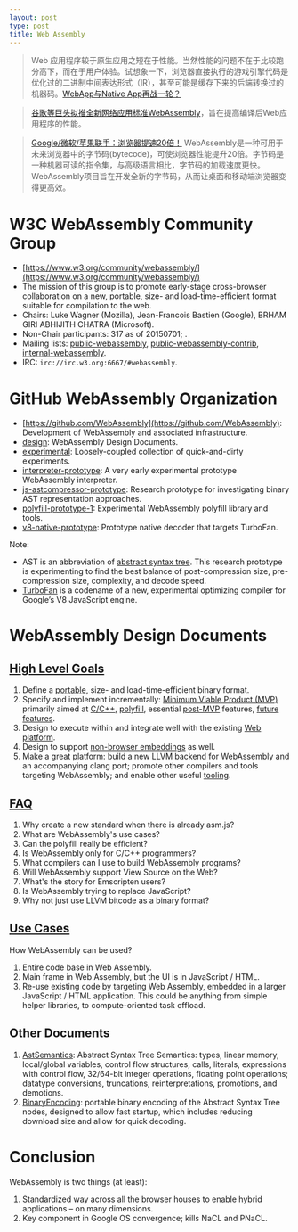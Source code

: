 ```yaml
---
layout: post
type: post
title: Web Assembly
---
```


> Web 应用程序较于原生应用之短在于性能。当然性能的问题不在于比较跑分高下，而在于用户体验。试想象一下，浏览器直接执行的游戏引擎代码是优化过的二进制中间表达形式（IR），甚至可能是缓存下来的后端转换过的机器码。[WebApp与Native App再战一轮？](http://tech.163.com/15/0709/09/AU2R65MF000948V8.html)

> [谷歌等巨头拟推全新网络应用标准WebAssembly](http://tech.163.com/15/0621/15/ASL5P1JJ000915BF.html)，旨在提高编译后Web应用程序的性能。

> [Google/微软/苹果联手：浏览器提速20倍！](http://news.mydrivers.com/1/435/435294.htm) WebAssembly是一种可用于未来浏览器中的字节码(bytecode)，可使浏览器性能提升20倍。字节码是一种机器可读的指令集，与高级语言相比，字节码的加载速度更快。WebAssembly项目旨在开发全新的字节码，从而让桌面和移动端浏览器变得更高效。


# W3C WebAssembly Community Group

* [https://www.w3.org/community/webassembly/](https://www.w3.org/community/webassembly/)
* The mission of this group is to promote early-stage cross-browser collaboration on a new, portable, size- and load-time-efficient format suitable for compilation to the web.
* Chairs: Luke Wagner (Mozilla), Jean-Francois Bastien (Google), BRHAM GIRI ABHIJITH CHATRA (Microsoft).
* Non-Chair participants: 317 as of 20150701; .
* Mailing lists: [public-webassembly](https://lists.w3.org/Archives/Public/public-webassembly/), [public-webassembly-contrib](https://lists.w3.org/Archives/Public/public-webassembly-contrib/), [internal-webassembly](https://lists.w3.org/Archives/Member/internal-webassembly/).
* IRC: `irc://irc.w3.org:6667/#webassembly`.


# GitHub WebAssembly Organization

* [https://github.com/WebAssembly](https://github.com/WebAssembly): Development of WebAssembly and associated infrastructure.
* [design](https://github.com/WebAssembly/design): WebAssembly Design Documents.
* [experimental](https://github.com/WebAssembly/experimental): Loosely-coupled collection of quick-and-dirty experiments.
* [interpreter-prototype](https://github.com/WebAssembly/interpreter-prototype): A very early experimental prototype WebAssembly interpreter.
* [js-astcompressor-prototype](https://github.com/WebAssembly/js-astcompressor-prototype): Research prototype for investigating binary AST representation approaches.
* [polyfill-prototype-1](https://github.com/WebAssembly/polyfill-prototype-1): Experimental WebAssembly polyfill library and tools.
* [v8-native-prototype](https://github.com/WebAssembly/v8-native-prototype): Prototype native decoder that targets TurboFan.

Note:

* AST is an abbreviation of [abstract syntax tree](https://en.wikipedia.org/wiki/Abstract_syntax_tree). This research prototype is experimenting to find the best balance of post-compression size, pre-compression size, complexity, and decode speed.
* [TurboFan](http://ariya.ofilabs.com/2014/08/javascript-and-v8-turbofan.html) is a codename of a new, experimental optimizing compiler for Google’s V8 JavaScript engine.


# WebAssembly Design Documents

## [High Level Goals](https://github.com/WebAssembly/design/blob/master/HighLevelGoals.md)

1. Define a [portable](https://github.com/WebAssembly/design/blob/master/Portability.md), size- and load-time-efficient binary format.
2. Specify and implement incrementally: [Minimum Viable Product (MVP)](https://github.com/WebAssembly/design/blob/master/MVP.md) primarily aimed at [C/C++](https://github.com/WebAssembly/design/blob/master/CAndC%2B%2B.md), [polyfill](https://github.com/WebAssembly/design/blob/master/Polyfill.md), essential [post-MVP](https://github.com/WebAssembly/design/blob/master/PostMVP.md) features, [future features](https://github.com/WebAssembly/design/blob/master/FutureFeatures.md).
3. Design to execute within and integrate well with the existing [Web platform](https://github.com/WebAssembly/design/blob/master/Web.md).
4. Design to support [non-browser embeddings](https://github.com/WebAssembly/design/blob/master/NonWeb.md) as well.
5. Make a great platform: build a new LLVM backend for WebAssembly and an accompanying clang port; promote other compilers and tools targeting WebAssembly; and enable other useful [tooling](https://github.com/WebAssembly/design/blob/master/Tooling.md).

## [FAQ](https://github.com/WebAssembly/design/blob/master/FAQ.md)

1. Why create a new standard when there is already asm.js?
2. What are WebAssembly's use cases?
3. Can the polyfill really be efficient?
4. Is WebAssembly only for C/C++ programmers?
5. What compilers can I use to build WebAssembly programs?
6. Will WebAssembly support View Source on the Web?
7. What's the story for Emscripten users?
8. Is WebAssembly trying to replace JavaScript?
9. Why not just use LLVM bitcode as a binary format?

## [Use Cases](https://github.com/WebAssembly/design/blob/master/UseCases.md)

How WebAssembly can be used?

1. Entire code base in Web Assembly.
2. Main frame in Web Assembly, but the UI is in JavaScript / HTML.
3. Re-use existing code by targeting Web Assembly, embedded in a larger JavaScript / HTML application. This could be anything from simple helper libraries, to compute-oriented task offload.

## Other Documents

1. [AstSemantics](https://github.com/WebAssembly/design/blob/master/AstSemantics.md): Abstract Syntax Tree Semantics: types, linear memory, local/global variables, control flow structures, calls, literals, expressions with control flow, 32/64-bit integer operations, floating point operations; datatype conversions, truncations, reinterpretations, promotions, and demotions.
2. [BinaryEncoding](https://github.com/WebAssembly/design/blob/master/BinaryEncoding.md): portable binary encoding of the Abstract Syntax Tree nodes, designed to allow fast startup, which includes reducing download size and allow for quick decoding.


# Conclusion

WebAssembly is two things (at least):

1. Standardized way across all the browser houses to enable hybrid applications – on many dimensions.
2. Key component in Google OS convergence; kills NaCL and PNaCL.
